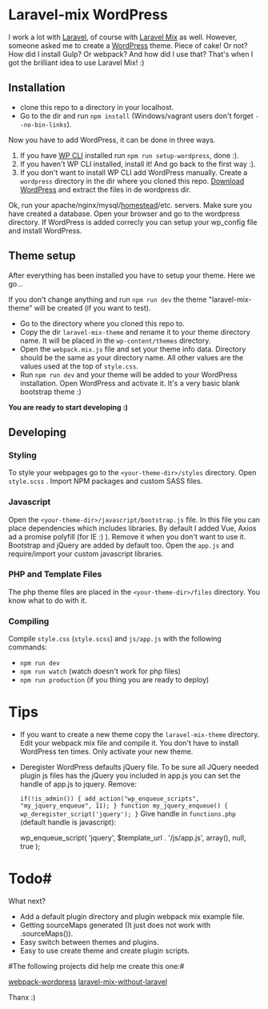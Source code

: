 # Laravel-mix WordPress
I work a lot with [Laravel](https://laravel.com/), of course with [Laravel Mix](https://laravel.com/docs/5.4/mix) as well. However, someone asked me to create a [WordPress](https://wordpress.org/) theme. Piece of cake! Or not? How did I install Gulp? Or webpack? And how did I use that? That's when I got the brilliant idea to use Laravel Mix! :)

## Installation ##

 - clone this repo to a directory in your localhost.
 - Go to the dir and run `npm install` (Windows/vagrant users don't forget `--no-bin-links`).

Now you have to add WordPress, it can be done in three ways.

 1. If you have [WP CLI](http://wp-cli.org/) installed run `npm run setup-wordpress`, done :).
 2. If you haven't WP CLI installed, install it! And go back to the
    first way :).
 3. If you don't want to install WP CLI add WordPress manually.
Create a `wordpress` directory in the dir where you cloned this repo.
[Download WordPress](https://wordpress.org/download/) and extract the files in de wordpress dir. 

Ok, run your apache/nginx/mysql/[homestead](https://laravel.com/docs/5.4/homestead)/etc. servers. Make sure you have created a database. Open your browser and go to the wordpress directory. If WordPress is added correcly you can setup your wp_config file and install WordPress.

## Theme setup ##
After everything has been installed you have to setup your theme. Here we go...

If you don't change anything and run `npm run dev` the theme "laravel-mix-theme" will be created (if you want to test).

 - Go to the directory where you cloned this repo to.
 - Copy the dir `laravel-mix-theme` and rename it to your theme directory name. It will be placed in the `wp-content/themes` directory.
 - Open the `webpack.mix.js` file and set your theme info data.  Directory should be the same as your directory name. All other values are the values used at the top of `style.css`.
 - Run `npm run dev` and your theme will be added to your WordPress installation. Open WordPress and activate it. It's a very basic blank bootstrap theme :)

**You are ready to start developing :)**

## Developing ##

### Styling
To style your webpages go to the `<your-theme-dir>/styles` directory. Open `style.scss` . Import NPM packages and custom SASS files.

### Javascript
Open the `<your-theme-dir>/javascript/bootstrap.js` file. In this file you can place  dependencies which includes libraries. By default I added Vue, Axios ad a promise polyfill (for IE :) ). Remove it when you don't want to use it. Bootstrap and jQuery are added by default too. Open the `app.js` and require/import your custom javascript libraries.

### PHP and Template Files
The php theme files are placed in the `<your-theme-dir>/files` directory. You know what to do with it.

### Compiling
Compile `style.css` (`style.scss`) and `js/app.js` with the following commands:

 - `npm run dev`
 - `npm run watch` (watch doesn't work for php files)
 - `npm run production` (if you thing you are ready to deploy)

# Tips

 - If you want to create a new theme copy the `laravel-mix-theme` directory. Edit your webpack mix file and compile it. You don't have to install WordPress ten times. Only activate your new theme.
 - Deregister WordPress defaults jQuery file. To be sure all JQuery needed plugin js files has the jQuery you included in app.js you can set the handle of app.js to jquery. Remove: 

     `if(!is_admin()) {
	     add_action("wp_enqueue_scripts", "my_jquery_enqueue", 11);
     }
    function my_jquery_enqueue() {
       wp_deregister_script('jquery');
    }`
Give handle in `functions.php` (default handle is javascript):

    wp_enqueue_script( 'jquery', $template_url . '/js/app.js', array(), null, true );

# Todo#
What next?
- Add a default plugin directory and plugin webpack mix example file.
- Getting sourceMaps generated (It just does not work with .sourceMaps()).
- Easy switch between themes and plugins.
- Easy to use create theme and create plugin scripts.

#The following projects did help me create this one:#

[webpack-wordpress](https://github.com/sloansparger/webpack-wordpress)
[laravel-mix-without-laravel](https://github.com/laravelista/laravel-mix-without-laravel)

Thanx :)



 
